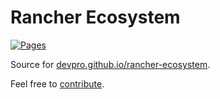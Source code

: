 # Rancher Ecosystem

[![Pages](https://github.com/devpro/rancher-ecosystem/actions/workflows/pages.yml/badge.svg)](https://github.com/devpro/rancher-ecosystem/actions/workflows/pages.yml)

Source for [devpro.github.io/rancher-ecosystem](https://devpro.github.io/rancher-ecosystem/).

Feel free to [contribute](CONTRIBUTING.md).
